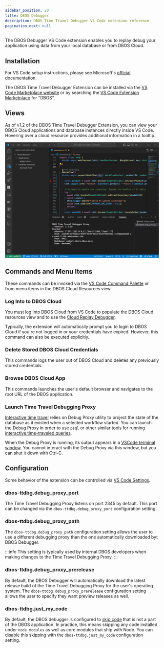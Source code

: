 ```yaml
---
sidebar_position: 20
title: DBOS Debugger
description: DBOS Time Travel Debugger VS Code extension reference
pagination_next: null
---
```


The DBOS Debugger VS Code extension enables you to replay debug your application using data from your local database or from DBOS Cloud.

## Installation

For VS Code setup instructions, please see Microsoft's [official documentation](https://code.visualstudio.com/docs/setup/setup-overview).

The DBOS Time Travel Debugger Extension can be installed via the
[VS Code Marketplace website](https://marketplace.visualstudio.com/items?itemName=dbos-inc.dbos-ttdbg)
or by searching the 
[VS Code Extension Marketplace](https://code.visualstudio.com/docs/editor/extension-marketplace)
for "DBOS".

## Views

As of v1.2 of the DBOS Time Travel Debugger Extension, you can view your DBOS Cloud applications
and database instances directly inside VS Code. Hovering over a cloud resource provides additional
information in a tooltip.

![DBOS Cloud resources](./assets/ttdbg-proxy-terminal.png)

## Commands and Menu Items

These commands can be invoked via the [VS Code Command Palette](https://code.visualstudio.com/docs/getstarted/userinterface#_command-palette)
or from menu items in the DBOS Cloud Resources view. 

### Log Into to DBOS Cloud

You must log into DBOS Cloud from VS Code to populate the DBOS Cloud resources view and to use the [Cloud Replay Debugger](../../tutorials/debugging.md#cloud-replay-debugging). 

Typically, the extension will automatically prompt you to login to DBOS Cloud if you're not logged in or your credentials have expired.
However, this command can also be executed explicitly.

### Delete Stored DBOS Cloud Credentials

This commands logs the user out of DBOS Cloud and deletes any previously stored credentials.

### Browse DBOS Cloud App

This commands launches the user's default browser and navigates to the root URL of the DBOS application.

### Launch Time Travel Debugging Proxy

[Interactive time travel](../../../production/dbos-cloud//interactive-timetravel.md) relies on Debug Proxy utility to project the state of the database as it existed when a selected workflow started.
You can launch the Debug Proxy in order to use `psql` or other similar tools for running [interactive time-traveled queries](../../../production/dbos-cloud/interactive-timetravel.md).

When the Debug Proxy is running, its output appears in a [VSCode terminal window](https://code.visualstudio.com/docs/terminal/basics).
You cannot interact with the Debug Proxy via this window, but you can shut it down with Ctrl-C.

## Configuration

Some behavior of the extension can be controlled via [VS Code Settings](https://code.visualstudio.com/docs/getstarted/settings).

### dbos-ttdbg.debug_proxy_port

The Time Travel Debugging Proxy listens on port 2345 by default. This port can be changed via the `dbos-ttdbg.debug_proxy_port` configuration setting.

### dbos-ttdbg.debug_proxy_path

The `dbos-ttdbg.debug_proxy_path` configuration setting allows the user to use a different debugging proxy than the one automatically downloaded byt DBOS Debugger.

:::info
This setting is typically used by internal DBOS developers when making changes to the Time Travel Debugging Proxy.
:::

### dbos-ttdbg.debug_proxy_prerelease

By default, the DBOS Debugger will automatically download the latest release build of the Time Travel Debugging Proxy for the user's operating system. 
The `dbos-ttdbg.debug_proxy_prerelease` configuration setting allows the user to specify they want preview releases as well.

### dbos-ttdbg.just_my_code

By default, the DBOS debugger is configured to [skip code](https://code.visualstudio.com/docs/nodejs/nodejs-debugging#_skipping-uninteresting-code)
that is not a part of the DBOS application. 
In practice, this means skipping any code installed under `node_modules` as well as core modules that ship with Node.
You can disable this skipping with the `dbos-ttdbg.just_my_code` configuration setting.